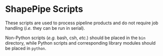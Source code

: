 # ShapePipe Scripts

These scripts are used to process pipeline products and do not require job
handling (*i.e.* they can be run in serial).

Non-Python scripts (*e.g.* bash, csh, *etc.*) should be placed in the `bin`
directory, while Python scripts and corresponding library modules should be
placed in `python`.
